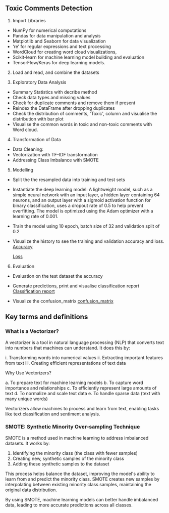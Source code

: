 ## Toxic Comments Detection

1. Import Libraries
* NumPy for numerical computations
* Pandas for data manipulation and analysis
* Matplotlib and Seaborn for data visualization
* ‘re’ for regular expressions and text processing
* WordCloud for creating word cloud visualizations, 
* Scikit-learn for machine learning model building and evaluation
* TensorFlow/Keras for deep learning models.

2. Load and read, and combine the datasets

3. Exploratory Data Analysis
 * Summary Statistics with decribe method
 * Check data types and missing values
 * Check for duplicate comments and remove them if present
 * Reindex the DataFrame after dropping duplicates
 * Check the distribution of comments, 'Toxic', column and visualise the distribution with bar plot
 * Visualise the common words in toxic and non-toxic comments with Word cloud.
 
 4. Transformation of Data
 *  Data Cleaning: 
 *  Vectorization with TF-IDF transformation
 *  Addressing Class Imbalance with SMOTE

 5. Modelling
 *  Split the the resampled data into training and test sets
 *  Instantiate the deep learning model: A lightweight model, such as a simple neural network with an input layer, a hidden layer containing 64 neurons, and an output layer with a sigmoid activation function for binary classification, uses a dropout rate of 0.5 to help prevent overfitting. The model is optimized using the Adam optimizer with a learning rate of 0.001.
 *  Train the model using 10 epoch, batch size of 32 and validation split of 0.2
 *  Visualize the history to see the training and validation accuracy and loss.
    [Accuracy](images/accuracy_output.png)

    [Loss](images/loss_output.png)
 6. Evaluation
 
 *  Evaluation on the test dataset the accuracy
 *  Generate predictions, print and visualise classification report
    [Classification report](images/classification_report.png)
 
 *  Visualize the confusion_matrix
    [confusion_matrix](images/confusionmatrix_output.png)


## Key terms and definitions
 
 ### What is a Vectorizer?

A vectorizer is a tool in natural language processing (NLP) that converts text into numbers that machines can understand. It does this by:

i.   Transforming words into numerical values
ii.  Extracting important features from text
iii. Creating efficient representations of text data

Why Use Vectorizers?

a. To prepare text for machine learning models
b. To capture word importance and relationships
c. To efficiently represent large amounts of text
d. To normalize and scale text data
e. To handle sparse data (text with many unique words)

Vectorizers allow machines to process and learn from text, enabling tasks like text classification and sentiment analysis.

### SMOTE: Synthetic Minority Over-sampling Technique

SMOTE is a method used in machine learning to address imbalanced datasets. It works by:

1. Identifying the minority class (the class with fewer samples)
2. Creating new, synthetic samples of the minority class
3. Adding these synthetic samples to the dataset

This process helps balance the dataset, improving the model's ability to learn from and predict the minority class. SMOTE creates new samples by interpolating between existing minority class samples, maintaining the original data distribution.

By using SMOTE, machine learning models can better handle imbalanced data, leading to more accurate predictions across all classes.
